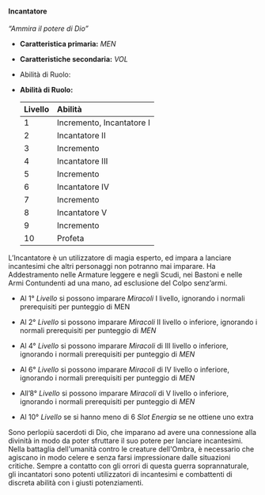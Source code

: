 #### Incantatore

_“Ammira il potere di Dio”_

* **Caratteristica primaria:** _MEN_

* **Caratteristiche secondaria:** _VOL_

* Abilità di Ruolo:

* **Abilità di Ruolo:**

  | Livello | Abilità |
  | :--- | :--- |
  | 1 | Incremento, Incantatore I |
  | 2 | Incantatore II |
  | 3 | Incremento |
  | 4 | Incantatore III |
  | 5 | Incremento |
  | 6 | Incantatore IV |
  | 7 | Incremento |
  | 8 | Incantatore V |
  | 9 | Incremento |
  | 10 | Profeta |

L’Incantatore è un utilizzatore di magia esperto, ed impara a lanciare incantesimi che altri personaggi non potranno mai imparare. Ha Addestramento nelle Armature leggere e negli Scudi, nei Bastoni e nelle Armi Contundenti ad una mano, ad esclusione del Colpo senz’armi.

* Al 1° _Livello_ si possono imparare _Miracoli_ I livello, ignorando i normali prerequisiti per punteggio di MEN

* Al 2° _Livello_ si possono imparare _Miracoli_ II livello o inferiore, ignorando i normali prerequisiti per punteggio di _MEN_

* Al 4° _Livello_ si possono imparare _Miracoli_ di III livello o inferiore, ignorando i normali prerequisiti per punteggio di _MEN_

* Al 6° _Livello_ si possono imparare _Miracoli_ di IV livello o inferiore, ignorando i normali prerequisiti per punteggio di _MEN_

* All’8° _Livello_ si possono imparare _Miracoli_ di V livello o inferiore, ignorando i normali prerequisiti per punteggio di _MEN_

* Al 10° _Livello_ se si hanno meno di 6 _Slot Energia_ se ne ottiene uno extra

Sono perlopiù sacerdoti di Dio, che imparano ad avere una connessione alla divinità in modo da poter sfruttare il suo potere per lanciare incantesimi. Nella battaglia dell'umanità contro le creature dell'Ombra, è necessario che agiscano in modo celere e senza farsi impressionare dalle situazioni critiche. Sempre a contatto con gli orrori di questa guerra soprannaturale, gli incantatori sono potenti utilizzatori di incantesimi e combattenti di discreta abilità con i giusti potenziamenti.

